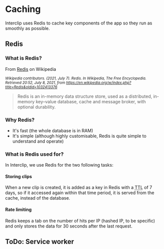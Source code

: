# Caching

Interclip uses Redis to cache key components of the app so they run as smoothly as possible.

## Redis

### What is Redis?
From [Redis](https://en.wikipedia.org/wiki/Redis) on Wikipedia 

<small><i>Wikipedia contributors. (2021, July 7). Redis. In Wikipedia, The Free Encyclopedia. Retrieved 20:52, July 8, 2021, from https://en.wikipedia.org/w/index.php?title=Redis&oldid=1032413376</i></small>


> Redis is an in-memory data structure store, used as a distributed, in-memory key–value database, cache and message broker, with optional durability.

### Why Redis?
- It's fast (the whole database is in RAM)
- It's simple (although highly customisable, Redis is quite simple to understand and operate)

### What is Redis used for?
In Interclip, we use Redis for the two following tasks:

#### Storing clips
When a new clip is created, it is added as a key in Redis with a <abbr title="Time To Live">TTL</abbr> of 7 days, so if it accessed again within that time period, it is served from the cache, instead of the database.

#### Rate limiting
Redis keeps a tab on the number of hits per IP (hashed IP, to be specific) and only stores the data for 30 seconds after the last request.

## ToDo: Service worker
